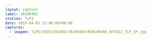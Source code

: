 ```yaml
---
layout: capture
label: 20190403
station: TLP3
date: 2019-04-03 21:00:00+00:00
capturas:
  - imagem: TLP3/2019/201904/20190403/M20190404_073023_TLP_3P.jpg
---
```

